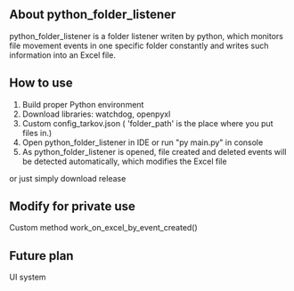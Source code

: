 ## About python_folder_listener

python_folder_listener is a folder listener writen by python, which monitors file movement events in one specific folder
constantly and writes such information into an Excel file.

## How to use

1. Build proper Python environment
2. Download libraries: watchdog, openpyxl
3. Custom config_tarkov.json ( 'folder_path' is the place where you put files in.)
4. Open python_folder_listener in IDE or run "py main.py" in console
5. As python_folder_listener is opened, file created and deleted events will be detected automatically, which modifies the
   Excel file

or just simply download release
## Modify for private use

Custom method work_on_excel_by_event_created() 

## Future plan 
UI system

